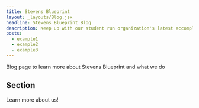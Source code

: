 ```yaml
---
title: Stevens Blueprint
layout: _layouts/Blog.jsx
headline: Stevens Blueprint Blog
description: Keep up with our student run organization's latest accomplishments and mishaps.
posts:
  - example1
  - example2
  - example3
---
```


Blog page to learn more about Stevens Blueprint and what we do

## Section

Learn more about us!
